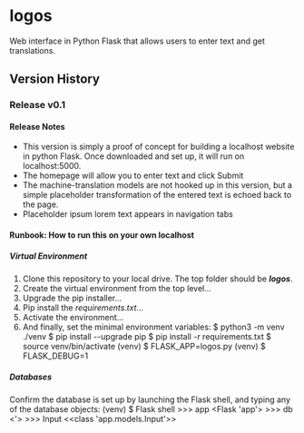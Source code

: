 # logos
Web interface in Python Flask that allows users to enter text and get translations.
## Version History
### Release v0.1
#### Release Notes
- This version is simply a proof of concept for building a localhost website in python Flask.  Once downloaded and set up, it will run on localhost:5000.
- The homepage will allow you to enter text and click Submit
- The machine-translation models are not hooked up in this version, but a simple placeholder transformation of the entered text is echoed back to the page.
- Placeholder ipsum lorem text appears in navigation tabs
#### Runbook: How to run this on your own localhost
##### Virtual Environment
1. Clone this repository to your local drive. The top folder should be *__logos__*.
2. Create the virtual environment from the top level...
3. Upgrade the pip installer...
4. Pip install the *requirements.txt*...
5. Activate the environment...
6. And finally, set the minimal environment variables:
                $ python3 -m venv ./venv
                $ pip install --upgrade pip
                $ pip install -r requirements.txt
                $ source venv/bin/activate
                (venv) $ FLASK_APP=logos.py
                (venv) $ FLASK_DEBUG=1
##### Databases
Confirm the database is set up by launching the Flask shell, and typing any of the database objects:
                (venv) $ Flask shell
                >>> app
                <Flask 'app'>
                >>> db
                <<SQLAlchemy engine=sqlite:////Users/.../logos/data-dev.sqlite>'>
                >>> Input
                <<class 'app.models.Input'>>


